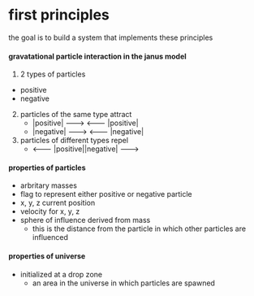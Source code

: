 # first principles
the goal is to build a system that implements these principles


#### gravatational particle interaction in the janus model
1. 2 types of particles
  * positive
  * negative
2. particles of the same type attract
   * |positive| ---> <--- |positive|
   * |negative| ---> <--- |negative|
3. particles of different types repel
   * <--- |positive||negative| --->


#### properties of particles
* arbritary masses
* flag to represent either positive or negative particle
* x, y, z current position
* velocity for x, y, z
* sphere of influence derived from mass
  * this is the distance from the particle in which other particles are influenced


#### properties of universe
* initialized at a drop zone
  * an area in the universe in which particles are spawned
  

